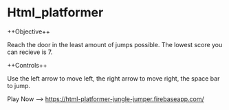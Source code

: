 # Html_platformer

++Objective++

Reach the door in the least amount of jumps possible. The lowest score you can recieve is 7.


++Controls++ 

Use the left arrow to move left, 
the right arrow to move right,
the space bar to jump. 

Play Now --> https://html-platformer-jungle-jumper.firebaseapp.com/
